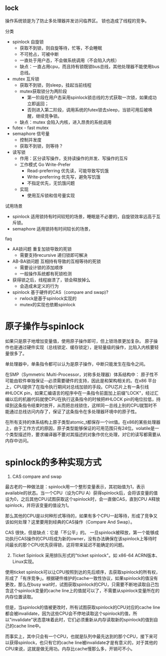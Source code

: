 lock
---

操作系统锁是为了防止多处理器并发访问临界区。
锁也造成了线程的竞争。

分类
+ spinlock 自旋锁
    + 获取不到锁，则自旋等待，忙等，不会睡眠
    + 不可抢占，可被中断
    + 一直处于用户态，不会做系统调用（不会陷入内核）
    + 缺点：一直占用cpu，而且持有锁既锁bus总线，其他处理器不能使用bus总线。
+ mutex 互斥锁
    + 获取不到锁，则sleep，挂起当前线程
    + mutex获取锁分为两阶段
        + 第一阶段在用户态采用spinlock锁总线的方式获取一次锁，如果成功立即返回；
        + 否则进入第二阶段，调用系统的futex锁去sleep，当锁可用后被唤醒，继续竞争锁。
    + 缺点：mutex 会陷入内核，进入昂贵的系统调用
+ futex - fast mutex
+ semaphore 信号量
    + 控制并发度
    + 获取不到锁，则等待？
+ 读写锁
    + 作用：区分读写操作，支持读操作的并发、写操作的互斥
    + 工作模式 Go Write-Prefer
        + Read-preferring 优先读，可能导致写饥饿
        + Write-preferring 优先写，避免写饥饿
        + 不指定优先，无饥饿问题
    + 实现
        + 使用互斥锁和信号量实现

试用场景
+ spinlock 适用锁持有时间较短的场景，睡眠是不必要的，自旋锁效率远高于互斥锁。
+ semaphore 适用锁持有时间较长的场景，

faq
+ AA锁问题 重复加锁导致的死锁
    + 需要支持recursive 递归锁即可解决
+ AB-BA锁问题 互相持有导致的互相等待的死锁
    + 需要设计锁的添加顺序
    + 一般操作系统都有死锁检测
+ 获得锁之后，线程崩溃了，锁会释放掉么
    + 会造成未定义的行为
+ spinlock 基于硬件的CAS（compare and swap)?
    + rwlock是基于spinlock实现的
    + mutex的实现也依赖spinlock

# 原子操作与spinlock
如果只是原子地增加变量值，使用原子操作即可，但上锁场景更加复杂。
原子操作也是通过硬件实现（总线锁定、缓存锁定），是轻量级的操作，比陷入内核要轻量很多了。

单处理器中，单条指令都可以认为是原子操作，中断只能发生在指令之间。

在SMP（Symmetric Multi-Processor，对称多处理器）体系结构中：
原子性不可能由软件单独保证--必须需要硬件的支持，因此是和架构相关的。在x86 平台上，CPU提供了在指令执行期间对总线加锁的手段。CPU芯片上有一条引线#HLOCK pin，如果汇编语言的程序中在一条指令前面加上前缀"LOCK"，经过汇编以后的机器代码就使CPU在执行这条指令的时候把#HLOCK pin的电位拉低，持续到这条指令结束时放开，从而把总线锁住，这样同一总线上别的CPU就暂时不能通过总线访问内存了，保证了这条指令在多处理器环境中的原子性。

在所有支持的体系结构上原子类型atomic_t都保存一个int值。在x86的某些处理器上，由于工作方式的原因，原子类型能够保证的可用范围只有24位。volatile是一个类型描述符，要求编译器不要对其描述的对象作优化处理，对它的读写都需要从内存中访问。

# spinlock的多种实现方式
1. CAS compare and swap

最古老的一种做法是：spinlock用一个整形变量表示，其初始值为1，表示available的状态。当一个CPU（设为CPU A）获得spinlock后，会将该变量的值设为0，之后其他CPU试图获取这个spinlock时，会一直做CAS，直到CPU A释放spinlock，并将该变量的值设为1。

那么其他的CPU是以何种形式等待的，如果有多个CPU一起等待，形成了竞争又该如何处理？这里要用到经典的CAS操作（Compare And Swap）。

CAS 很快，但是缺点：它是「不公平」的。 一旦spinlock被释放，第一个能够成功执行CAS操作的CPU将成为新的owner，没有办法确保在该spinlock上等待时间最长的那个CPU优先获得锁，这将带来延迟不能确定的问题。


2. Ticket Spinlock
采用排队形式的"ticket spinlock"。如 x86-64 ACRN版本、Linux实现。

使用ticket spinlock可以让CPU按照到达的先后顺序，去获取spinlock的所有权，形成了「有序竞争」。根据硬件维护的cache一致性协议，如果spinlock的值没有更改，那么在busy wait时，试图获取spinlock的CPU，只需要不断地读取自己包含这个spinlock变量的cache line上的值就可以了，不需要从spinlock变量所在的内存位置读取。

但是，当spinlock的值被更改时，所有试图获取spinlock的CPU对应的cache line都会被invalidate，因为这些CPU会不停地读取这个spinlock的值，所以"invalidate"状态意味着此时，它们必须重新从内存读取新的spinlock的值到自己的cache line中。

而事实上，其中只会有一个CPU，也就是队列中最先达到的那个CPU，接下来可以获得spinlock，也只有它的cache line被invalidate才是有意义的，对于其他的CPU来说，这就是做无用功。内存比cache慢那么多，开销可不小。
